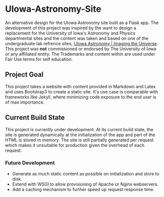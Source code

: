 # UIowa-Astronomy-SiteAn alternative design for the UIowa Astronomy site built as a Flask app. The development of this project was inspired by the want to design a replacement for the University of Iowa's Astronomy and Physics departmental sites and the content was taken and based on one of the undergraduate lab refrence sites, [UIowa Astronomy | Imaging the Universe](http://astro.physics.uiowa.edu/ITU/). This project was **not** commissioned or endorsed by The University of Iowa or any affiliated entity. The Trademarks and content within are used under Fair Use terms for self education.## Project GoalThis project takes a website with content provided in Markdown and Latex and uses Bootstrap3 to create a static site. It's use case is comparable with frameworks like Jekyll, where minimizing code exposure to the end user is of max importance.## Current Build StateThis project is currently under development. At its current build state, the site is generated dynamically at the initialization of the app and part of the HTML is stored in memory. The site is still partially generated per request which makes it unsuitable for production given the overhead of each request.### Future Development* Generate as much static content as possible on initialization and store to disk.* Extend with WSGI to allow provisioning of Apache or Nginx webservers.* Add a caching mechanism to further speed up request response time.